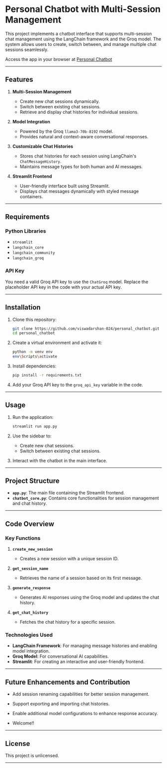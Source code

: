 # Personal Chatbot with Multi-Session Management

This project implements a chatbot interface that supports multi-session chat management using the LangChain framework and the Groq model. The system allows users to create, switch between, and manage multiple chat sessions seamlessly.

Access the app in your browser at [Personal Chatbot](https://my-personalchatbot.streamlit.app/)

---

## Features

1. **Multi-Session Management**

   - Create new chat sessions dynamically.
   - Switch between existing chat sessions.
   - Retrieve and display chat histories for individual sessions.

2. **Model Integration**

   - Powered by the Groq `llama3-70b-8192` model.
   - Provides natural and context-aware conversational responses.

3. **Customizable Chat Histories**

   - Stores chat histories for each session using LangChain's `ChatMessageHistory`.
   - Maintains message types for both human and AI messages.

4. **Streamlit Frontend**

   - User-friendly interface built using Streamlit.
   - Displays chat messages dynamically with styled message containers.

---

## Requirements

### Python Libraries

- `streamlit`
- `langchain_core`
- `langchain_community`
- `langchain_groq`

### API Key

You need a valid Groq API key to use the `ChatGroq` model. Replace the placeholder API key in the code with your actual API key.

---

## Installation

1. Clone this repository:

   ```bash
   git clone https://github.com/viswadarshan-024/personal_chatbot.git
   cd personal_chatbot
   ```

2. Create a virtual environment and activate it:

   ```bash
   python -m venv env
   env\Scripts\activate
   ```

3. Install dependencies:

   ```bash
   pip install -r requirements.txt
   ```

4. Add your Groq API key to the `groq_api_key` variable in the code.

---

## Usage

1. Run the application:

   ```bash
   streamlit run app.py
   ```

2. Use the sidebar to:

   - Create new chat sessions.
   - Switch between existing chat sessions.

3. Interact with the chatbot in the main interface.

---

## Project Structure

- **`app.py`**: The main file containing the Streamlit frontend.
- **`chatbot_core.py`**: Contains core functionalities for session management and chat history.

---

## Code Overview

### Key Functions

1. **`create_new_session`**

   - Creates a new session with a unique session ID.

2. **`get_session_name`**

   - Retrieves the name of a session based on its first message.

3. **`generate_response`**

   - Generates AI responses using the Groq model and updates the chat history.

4. **`get_chat_history`**

   - Fetches the chat history for a specific session.

### Technologies Used

- **LangChain Framework**: For managing message histories and enabling model integration.
- **Groq Model**: For conversational AI capabilities.
- **Streamlit**: For creating an interactive and user-friendly frontend.

---

## Future Enhancements and Contribution

- Add session renaming capabilities for better session management.
- Support exporting and importing chat histories.
- Enable additional model configurations to enhance response accuracy.

- Welcome!!

---

## License

This project is unlicensed.

---




